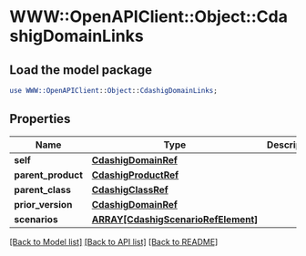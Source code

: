 # WWW::OpenAPIClient::Object::CdashigDomainLinks

## Load the model package
```perl
use WWW::OpenAPIClient::Object::CdashigDomainLinks;
```

## Properties
Name | Type | Description | Notes
------------ | ------------- | ------------- | -------------
**self** | [**CdashigDomainRef**](CdashigDomainRef.md) |  | [optional] 
**parent_product** | [**CdashigProductRef**](CdashigProductRef.md) |  | [optional] 
**parent_class** | [**CdashigClassRef**](CdashigClassRef.md) |  | [optional] 
**prior_version** | [**CdashigDomainRef**](CdashigDomainRef.md) |  | [optional] 
**scenarios** | [**ARRAY[CdashigScenarioRefElement]**](CdashigScenarioRefElement.md) |  | [optional] 

[[Back to Model list]](../README.md#documentation-for-models) [[Back to API list]](../README.md#documentation-for-api-endpoints) [[Back to README]](../README.md)


